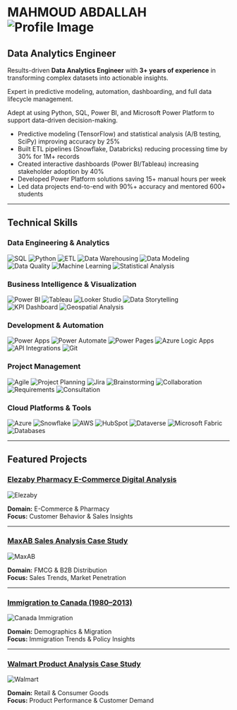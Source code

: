 # MAHMOUD ABDALLAH ![Profile Image](https://github.com/user-attachments/assets/eca4abef-1f6b-4020-85e1-0344ca7610c9) 
## Data Analytics Engineer

Results-driven **Data Analytics Engineer** with **3+ years of experience** in transforming complex datasets into actionable insights.

Expert in predictive modeling, automation, dashboarding, and full data lifecycle management.

Adept at using Python, SQL, Power BI, and Microsoft Power Platform to support data-driven decision-making.

- Predictive modeling (TensorFlow) and statistical analysis (A/B testing, SciPy) improving accuracy by 25%
- Built ETL pipelines (Snowflake, Databricks) reducing processing time by 30% for 1M+ records
- Created interactive dashboards (Power BI/Tableau) increasing stakeholder adoption by 40%
- Developed Power Platform solutions saving 15+ manual hours per week
- Led data projects end-to-end with 90%+ accuracy and mentored 600+ students

---

## Technical Skills

### Data Engineering & Analytics
![SQL](https://img.shields.io/badge/SQL-Advanced_Querying,_Optimization-CC2927?style=flat&logo=microsoftsqlserver)
![Python](https://img.shields.io/badge/Python-Pandas,_NumPy,_PySpark-3776AB?style=flat&logo=python)
![ETL](https://img.shields.io/badge/ETL_/_ELT-Pipeline_Design-FF6F00?style=flat)
![Data Warehousing](https://img.shields.io/badge/Data_Warehousing-Concepts-4CAF50?style=flat)
![Data Modeling](https://img.shields.io/badge/Data_Modeling-Star/Snowflake_Schema-9C27B0?style=flat)
![Data Quality](https://img.shields.io/badge/Data_Quality_&_Validation-Expert-E91E63?style=flat)
![Machine Learning](https://img.shields.io/badge/Machine_Learning-SciKit--learn,_TensorFlow-FF6F00?style=flat&logo=tensorflow)
![Statistical Analysis](https://img.shields.io/badge/Statistical_Analysis-A/B_Testing,_Hypothesis_Testing-2196F3?style=flat)

### Business Intelligence & Visualization
![Power BI](https://img.shields.io/badge/Power_BI-DAX,_Data_Modeling-F2C811?style=flat&logo=powerbi)
![Tableau](https://img.shields.io/badge/Tableau-Expert-E97627?style=flat&logo=tableau)
![Looker Studio](https://img.shields.io/badge/Looker_Studio-Expert-4285F4?style=flat&logo=google)
![Data Storytelling](https://img.shields.io/badge/Data_Storytelling-Expert-FF9800?style=flat)
![KPI Dashboard](https://img.shields.io/badge/KPI_Dashboard_Development-Expert-4CAF50?style=flat)
![Geospatial Analysis](https://img.shields.io/badge/Geospatial_Analysis-Expert-009688?style=flat)

### Development & Automation
![Power Apps](https://img.shields.io/badge/Power_Apps-Canvas,_Model--Driven-742774?style=flat&logo=powerapps)
![Power Automate](https://img.shields.io/badge/Power_Automate-Cloud,_Desktop-0066FF?style=flat&logo=powerautomate)
![Power Pages](https://img.shields.io/badge/Power_Pages-Expert-4CAF50?style=flat)
![Azure Logic Apps](https://img.shields.io/badge/Azure_Logic_Apps-Expert-0078D4?style=flat&logo=microsoftazure)
![API Integrations](https://img.shields.io/badge/API_Integrations-REST,_SOAP-FF6F00?style=flat)
![Git](https://img.shields.io/badge/Git_/_Version_Control-GitHub,_Azure_DevOps-F05032?style=flat&logo=git)

### Project Management
![Agile](https://img.shields.io/badge/Agile_/_Scrum_Methodology-Expert-009688?style=flat)
![Project Planning](https://img.shields.io/badge/Project_Planning_&_Execution-Expert-4CAF50?style=flat)
![Jira](https://img.shields.io/badge/Jira_/_Azure_Boards-Expert-0052CC?style=flat&logo=jira)
![Brainstorming](https://img.shields.io/badge/Brainstorming-Expert-9C27B0?style=flat)
![Collaboration](https://img.shields.io/badge/Cross--Functional_Collaboration-Expert-2196F3?style=flat)
![Requirements](https://img.shields.io/badge/Requirements_Gathering-Expert-FF9800?style=flat)
![Consultation](https://img.shields.io/badge/Client_Consultation-Expert-E91E63?style=flat)

### Cloud Platforms & Tools
![Azure](https://img.shields.io/badge/Microsoft_Azure-Data_Factory,_Synapse-0078D4?style=flat&logo=microsoftazure)
![Snowflake](https://img.shields.io/badge/Snowflake-Expert-29B5E8?style=flat&logo=snowflake)
![AWS](https://img.shields.io/badge/AWS_Redshift_/_BigQuery-Expert-FF9900?style=flat&logo=amazonaws)
![HubSpot](https://img.shields.io/badge/HubSpot_CRM-Expert-FF7A59?style=flat&logo=hubspot)
![Dataverse](https://img.shields.io/badge/Dataverse-Expert-008272?style=flat)
![Microsoft Fabric](https://img.shields.io/badge/Microsoft_Fabric-OneLake,_Pipelines-0078D4?style=flat&logo=microsoft)
![Databases](https://img.shields.io/badge/Databases-SQL_Server,_PostgreSQL,_MySQL-4479A1?style=flat&logo=mysql)

---

## Featured Projects

### [Elezaby Pharmacy E-Commerce Digital Analysis](https://github.com/MAHMOUD2ABDALLAH/Elezaby-Pharmacy-e-commerce-digital-analysis-Case-study)
![Elezaby](https://github.com/user-attachments/assets/16d3eef1-ceb4-4bc9-a65a-94359907c2d6)

**Domain:** E-Commerce & Pharmacy  
**Focus:** Customer Behavior & Sales Insights

---

### [MaxAB Sales Analysis Case Study](https://github.com/MAHMOUD2ABDALLAH/MaxAB-Sales-Analysis-Case-Study)
![MaxAB](https://github.com/user-attachments/assets/3610ac3a-ea1e-458f-b403-eae233e90888)

**Domain:** FMCG & B2B Distribution  
**Focus:** Sales Trends, Market Penetration

---

### [Immigration to Canada (1980–2013)](https://github.com/MAHMOUD2ABDALLAH/Immigration-to-Canada-from-1980-to-2013)
![Canada Immigration](https://github.com/user-attachments/assets/eccd504c-6941-4379-9bca-c0055f976842)

**Domain:** Demographics & Migration  
**Focus:** Immigration Trends & Policy Insights

---

### [Walmart Product Analysis Case Study](https://github.com/MAHMOUD2ABDALLAH/Wallmart-Product-Analysis-Case-Study)
![Walmart](https://github.com/user-attachments/assets/307110e9-1f4b-4f24-bbf1-d773d00a6895)

**Domain:** Retail & Consumer Goods  
**Focus:** Product Performance & Customer Demand

